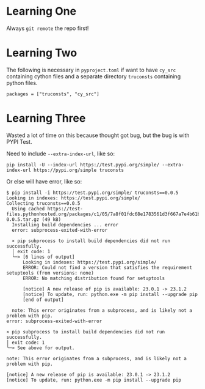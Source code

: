 # Learning One

Always `git remote` the repo first!

# Learning Two

The following is necessary in `pyproject.toml` if want to have `cy_src` containing cython files and a separate directory `truconsts` containing python files.

```
packages = ["truconsts", "cy_src"]
```

# Learning Three

Wasted a lot of time on this because thought got bug, but the bug is with PYPI Test.

Need to include `--extra-index-url`, like so:

```
pip install -U --index-url https://test.pypi.org/simple/ --extra-index-url https://pypi.org/simple truconsts
```

Or else will have error, like so:

```
$ pip install -i https://test.pypi.org/simple/ truconsts==0.0.5
Looking in indexes: https://test.pypi.org/simple/
Collecting truconsts==0.0.5
  Using cached https://test-files.pythonhosted.org/packages/c1/05/7a8f01fdc68e1783561d3f667a7e4b61b3cc04616b7774d7fc338e0ccc53/truconsts-0.0.5.tar.gz (49 kB)
  Installing build dependencies ... error
  error: subprocess-exited-with-error

  × pip subprocess to install build dependencies did not run successfully.
  │ exit code: 1
  ╰─> [6 lines of output]
      Looking in indexes: https://test.pypi.org/simple/
      ERROR: Could not find a version that satisfies the requirement setuptools (from versions: none)
      ERROR: No matching distribution found for setuptools
     
      [notice] A new release of pip is available: 23.0.1 -> 23.1.2
      [notice] To update, run: python.exe -m pip install --upgrade pip
      [end of output]

  note: This error originates from a subprocess, and is likely not a problem with pip.
error: subprocess-exited-with-error

× pip subprocess to install build dependencies did not run successfully.
│ exit code: 1
╰─> See above for output.

note: This error originates from a subprocess, and is likely not a problem with pip.

[notice] A new release of pip is available: 23.0.1 -> 23.1.2
[notice] To update, run: python.exe -m pip install --upgrade pip
```